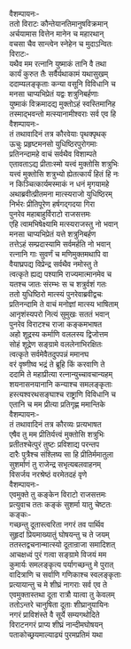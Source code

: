 वैशम्पायनः-  
ततो विराटः कौन्तेयानतिमानुषविक्रमान्  
अर्चयामास वित्तेन मानेन च महारथान्  
वचसा चैव सान्त्वेन स्नेहेन च मुदाऽन्वितः  
विराटः-  
यथैव मम रत्नानि युष्माकं तानि वै तथा  
कार्यं कुरुत तैः सर्वैर्यथाकामं यथासुखम्  
ददाम्यलङ्कृताः कन्या वसूनि विविधानि च  
मनसा चाप्यभिप्रेतं यद्वः शत्रुनिबर्हणाः  
युष्माकं विक्रमादद्य मुक्तोऽहं स्वस्तिमानिह  
तस्माद्भवन्तो मत्स्यानामीश्वराः सर्व एव हि  
वैशम्पायनः-  
तं तथावादिनं तत्र कौरवेयाः पृथक्पृथक्  
ऊचुः प्रहृष्टमनसो युधिष्ठिरपुरोगमाः  
प्रतिनन्दामहे वाचं सर्वथैव विशाम्पते  
एतावताऽद्य प्रीताःस्मो यत्त्वं मुक्तोसि शत्रुभिः  
यत्त्वं मुक्तोसि शत्रुभ्यो ह्येतत्कार्यं हितं हि नः  
न किञ्चित्कार्यमस्माकं न धनं मृगयामहे  
अथाब्रवीत्प्रीतमना मात्स्यराजो युधिष्ठिरम्  
निर्भरः प्रीतिपूरेण हर्षगद्गदया गिरा  
पुनरेव महाबाहुर्विराटो राजसत्तमः  
एहि त्वामभिषेक्ष्यामि मत्स्यराजस्तु नो भवान्  
मनसा चाप्यभिप्रेतं यत्ते शत्रुनिबर्हण  
तत्तेऽहं सम्प्रदास्यामि सर्वमर्हति नो भवान्  
रत्नानि गाः सुवर्णं च मणिमुक्तमथापि वा  
वैयाघ्रपद्य विप्रेन्द्र सर्वथैव नमोस्तु ते  
त्वत्कृते ह्यद्य पश्यामि राज्यमात्मानमेव च  
यतश्च जातः संरम्भः स च शत्रुर्वशं गतः  
ततो युधिष्ठिरो मात्स्यं पुनरेवाब्रवीद्वचः  
प्रतिनन्दामि ते वाचं मनोज्ञां मात्स्य भाषिताम्  
आनृशंस्यपरो नित्यं सुमुखः सततं भवान्  
पुनरेव विराटश्च राजा कङ्कमभाषत  
अहो शूद्रस्य कर्माणि वललस्य द्विजोत्तम  
सोहं शूद्रेण सङ्ग्रामे वललेनाभिरक्षितः  
त्वत्कृते सर्वमेवैतदुपपन्नं ममानघ  
वरं वृष्णीष्व भद्रं ते ब्रूहि किं करवाणि ते  
ददामि ते महाप्रीत्या रत्नान्युच्चावचान्यहम्  
शयनासनयानानि कन्याश्च समलङ्कृताः  
हस्त्यश्वरथसङ्घाश्च राष्ट्राणि विविधानि च  
एतानि च मम प्रीत्या प्रतिगृह्ण ममान्तिके  
वैशम्पायनः-  
तं तथावादिनं तत्र कौरव्यः प्रत्यभाषत  
एषैव तु मम प्रीतिर्यत्त्वं मुक्तोसि शत्रुभिः  
प्रतीतश्चेत्पुरं तुष्टः प्रविशाद्य परन्तप  
दारैः पुत्रैश्च संश्लिष्य सा हि प्रीतिर्ममातुला  
सुशर्माणं तु राजेन्द्र सभृत्यबलवाहनम्  
विसर्जय नरश्रेष्ठं वरमेतदहं वृणे  
वैशम्पायनः-  
एवमुक्ते तु कङ्केन विराटो राजसत्तमः  
प्रत्युवाच ततः कङ्कं सुशर्मा यातु चेष्टतः  
कङ्कः-  
गच्छन्तु दूतास्त्वरिता नगरं तव पार्थिव  
सुहृदां प्रियमाख्यातुं घोषयन्तु च ते जयम्  
ततस्तद्वचनान्मात्स्यो दूतान्राजा समादिशत्  
आचक्षध्वं पुरं गत्वा सङ्ग्रामे विजयं मम  
कुमार्यः समलङ्कृत्य पर्यागच्छन्तु मे पुरात्  
वादित्राणि च सर्वाणि गणिकाश्च स्वलङ्कृताः  
प्रत्यायान्तु च मे शीघ्रं नागराः सर्व एव ते  
एवमुक्तास्तथा दूता रात्रौ यात्वा तु केवलम्  
ततोऽन्तरे चानुषिता दूताः शीघ्रानुयायिनः  
नगरं प्राविशंस्ते वै सूर्ये सम्यगथोदिते  
विराटनगरं प्राप्य शीघ्रं नान्दीमघोषयन्  
पताकोच्छ्रयमाल्याढ्यं पुरमप्रतिमं यथा  
